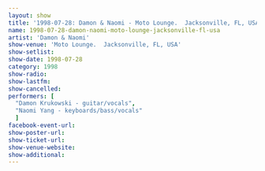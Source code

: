 ```yaml
---
layout: show
title: '1998-07-28: Damon & Naomi - Moto Lounge.  Jacksonville, FL, USA'
name: 1998-07-28-damon-naomi-moto-lounge-jacksonville-fl-usa
artist: 'Damon & Naomi'
show-venue: 'Moto Lounge.  Jacksonville, FL, USA'
show-setlist: 
show-date: 1998-07-28
category: 1998
show-radio: 
show-lastfm: 
show-cancelled: 
performers: [
  "Damon Krukowski - guitar/vocals",
  "Naomi Yang - keyboards/bass/vocals"
  ]
facebook-event-url: 
show-poster-url: 
show-ticket-url: 
show-venue-website: 
show-additional: 
---
```


